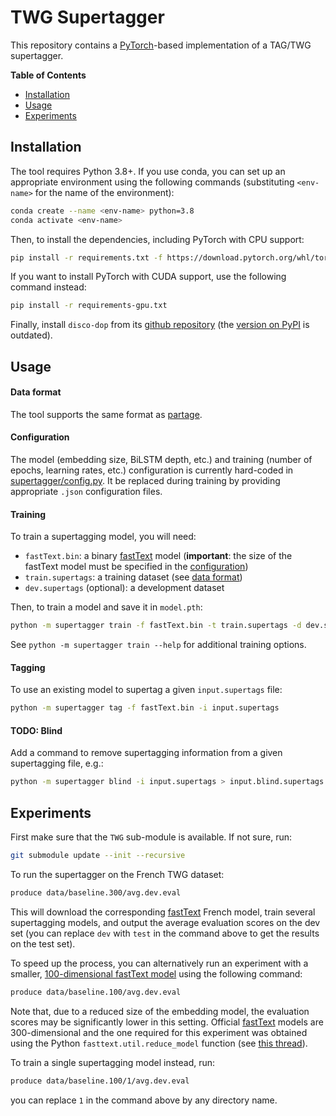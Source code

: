 TWG Supertagger
===============

This repository contains a [PyTorch][pytorch]-based implementation of a TAG/TWG
supertagger.


**Table of Contents**

- [Installation](#installation)
- [Usage](#usage)
- [Experiments](#experiments)


Installation
------------

The tool requires Python 3.8+.  If you use conda, you can set up an appropriate
environment using the following commands (substituting `<env-name>` for the
name of the environment):
```bash
conda create --name <env-name> python=3.8
conda activate <env-name>
```
Then, to install the dependencies, including PyTorch with CPU support:
```bash
pip install -r requirements.txt -f https://download.pytorch.org/whl/torch_stable.html
```
If you want to install PyTorch with CUDA support, use the following command
instead:
```bash
pip install -r requirements-gpu.txt
```
Finally, install `disco-dop` from its [github
repository](https://github.com/andreasvc/disco-dop#installation) (the [version
on PyPI](https://pypi.org/project/disco-dop/) is outdated).
<!---
(**warning**: if you use conda, you should probably *not* use `-\-user` when
`pip`-installing disco-dop).

Discodop require `make install`, is it possible to put it in `requirements.txt`?
-->


Usage
-----

#### Data format

The tool supports the same format as [partage][partage-format].

#### Configuration

The model (embedding size, BiLSTM depth, etc.) and training (number of epochs,
learning rates, etc.) configuration is currently hard-coded in
[supertagger/config.py](supertagger/config.py).  It be replaced during training
by providing appropriate `.json` configuration files.

#### Training

To train a supertagging model, you will need:
* `fastText.bin`: a binary [fastText][fastText] model (**important**: the size
  of the fastText model must be specified in the
  [configuration](#configuration))
* `train.supertags`: a training dataset (see [data format](#data-format))
* `dev.supertags` (optional): a development dataset

Then, to train a model and save it in `model.pth`:
```bash
python -m supertagger train -f fastText.bin -t train.supertags -d dev.supertags --save model.pth
```
See `python -m supertagger train --help` for additional training options.

#### Tagging

To use an existing model to supertag a given `input.supertags` file:
```bash
python -m supertagger tag -f fastText.bin -i input.supertags
```

#### TODO: Blind

Add a command to remove supertagging information from a given supertagging
file, e.g.:
```bash
python -m supertagger blind -i input.supertags > input.blind.supertags
```


Experiments
-----------

First make sure that the `TWG` sub-module is available.  If not sure, run:
```bash
git submodule update --init --recursive
```

To run the supertagger on the French TWG dataset:
```bash
produce data/baseline.300/avg.dev.eval
```
This will download the corresponding [fastText][fastText] French model, train
several supertagging models, and output the average evaluation scores on the
dev set (you can replace `dev` with `test` in the command above to get the
results on the test set).

To speed up the process, you can alternatively run an experiment with a
smaller, [100-dimensional fastText model][fastText-fr-small] using the
following command:
```bash
produce data/baseline.100/avg.dev.eval
```
Note that, due to a reduced size of the embedding model, the evaluation scores
may be significantly lower in this setting.  Official [fastText][fastText]
models are 300-dimensional and the one required for this experiment was
obtained using the Python `fasttext.util.reduce_model` function (see [this
thread][fastText-reduction]).

To train a single supertagging model instead, run:
```bash
produce data/baseline.100/1/avg.dev.eval
```
you can replace `1` in the command above by any directory name.


[partage-format]: https://github.com/kawu/partage#data-format "ParTAGe data format"
[fastText]: https://fasttext.cc/ "fastText"
[pytorch]: https://pytorch.org/ "PyTorch"
[fastText-reduction]: https://stackoverflow.com/questions/58930298/reducing-size-of-facebooks-fasttext-word2vec "Reducing the size of fastText models"
[fastText-fr-small]: https://user.phil.hhu.de/~waszczuk/treegrasp/fasttext/cc.fr.100.bin.gz "100-dimensional fastText French model"

